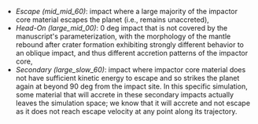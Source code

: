 - _Escape (mid_mid_60)_: impact where a large majority of the impactor core material escapes the planet (i.e., remains unaccreted),
- _Head-On (large_mid_00)_: 0 deg impact that is not covered by the manuscript's parameterization, with the morphology of the mantle rebound after crater formation exhibiting strongly different behavior to an oblique impact, and thus different accretion patterns of the impactor core,
- _Secondary (large_slow_60)_: impact where impactor core material does not have sufficient kinetic energy to escape and so strikes the planet again at beyond 90 deg from the impact site. In this specific simulation, some material that will accrete in these secondary impacts actually leaves the simulation space; we know that it will accrete and not escape as it does not reach escape velocity at any point along its trajectory.
